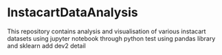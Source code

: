 # InstacartDataAnalysis
This repository contains analysis and visualisation of various instacart datasets using jupyter notebook through python test using pandas library and sklearn add dev2 detail
